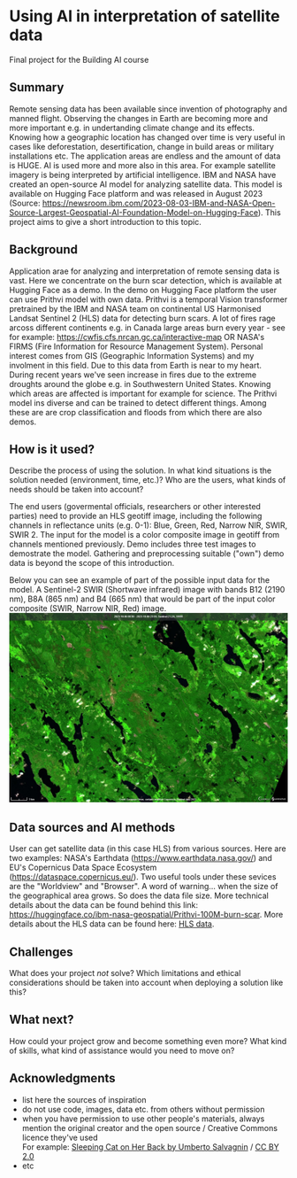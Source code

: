 <!-- This is the markdown template for the final project of the Building AI course, 
created by Reaktor Innovations and University of Helsinki. 
Copy the template, paste it to your GitHub README and edit! -->

# Using AI in interpretation of satellite data

Final project for the Building AI course

## Summary

Remote sensing data has been available since invention of photography and manned flight. Observing the changes in Earth are becoming more and more important e.g. in undertanding climate change and its effects. Knowing how a geographic location has changed over time is very useful in cases like deforestation, desertification, change in build areas or military installations etc. The application areas are endless and the amount of data is HUGE. AI is used more and more also in this area. For example satellite imagery is being interpreted by artificial intelligence. IBM and NASA have created an open-source AI model for analyzing satellite data. This model is available on Hugging Face platform and was released in August 2023 (Source: https://newsroom.ibm.com/2023-08-03-IBM-and-NASA-Open-Source-Largest-Geospatial-AI-Foundation-Model-on-Hugging-Face). This project aims to give a short introduction to this topic.

## Background

Application arae for analyzing and interpretation of remote sensing data is vast. Here we concentrate on the burn scar detection, which is available at Hugging Face as a demo. In the demo on Hugging Face platform the user can use Prithvi model with own data. Prithvi is a temporal Vision transformer pretrained by the IBM and NASA team on continental US Harmonised Landsat Sentinel 2 (HLS) data for detecting burn scars. A lot of fires rage arcoss different continents e.g. in Canada large areas burn every year - see for example: https://cwfis.cfs.nrcan.gc.ca/interactive-map OR NASA's FIRMS (Fire Information for Resource Management System). Personal interest comes from GIS (Geographic Information Systems) and my involment in this field. Due to this data from Earth is near to my heart. During recent years we've seen increase in fires due to the extreme droughts around the globe e.g. in Southwestern United States. Knowing which areas are affected is important for example for science. The Prithvi model ins diverse and can be trained to detect different things. Among these are are crop classification and floods from which there are also demos. 

## How is it used?

Describe the process of using the solution. In what kind situations is the solution needed (environment, time, etc.)? Who are the users, what kinds of needs should be taken into account?

The end users (govermental officials, researchers or other interested parties) need to provide an HLS geotiff image, including the following channels in reflectance units (e.g. 0-1): Blue, Green, Red, Narrow NIR, SWIR, SWIR 2. The input for the model is a color composite image in geotiff from channels mentioned previously. Demo includes three test images to demostrate the model. Gathering and preprocessing suitable ("own") demo data is beyond the scope of this introduction.        

Below you can see an example of part of the possible input data for the model. A Sentinel-2 SWIR (Shortwave infrared) image with bands B12 (2190 nm), B8A (865 nm) and B4 (665 nm) that would be part of the input color composite (SWIR, Narrow NIR, Red) image. 
![Cat](2023-10-06-00_00_2023-10-06-23_59_Sentinel-2_L2A_SWIR.jpg)

## Data sources and AI methods
User can get satellite data (in this case HLS) from various sources. Here are two examples: NASA's Earthdata (https://www.earthdata.nasa.gov/) and EU's Copernicus Data Space Ecosystem (https://dataspace.copernicus.eu/). Two useful tools under these sevices are the "Worldview" and "Browser". A word of warning... when the size of the geographical area grows. So does the data file size. More technical details about the data can be found behind this link: https://huggingface.co/ibm-nasa-geospatial/Prithvi-100M-burn-scar. More details about the HLS data can be found here: [HLS data](https://www.earthdata.nasa.gov/esds/harmonized-landsat-sentinel-2#:~:text=The%20Harmonized%20Landsat%20Sentinel-2%20%28HLS%29%20project%20is%20an,product%20with%20observations%20every%20two%20to%20three%20days).

## Challenges

What does your project _not_ solve? Which limitations and ethical considerations should be taken into account when deploying a solution like this?

## What next?

How could your project grow and become something even more? What kind of skills, what kind of assistance would you  need to move on? 


## Acknowledgments

* list here the sources of inspiration 
* do not use code, images, data etc. from others without permission
* when you have permission to use other people's materials, always mention the original creator and the open source / Creative Commons licence they've used
  <br>For example: [Sleeping Cat on Her Back by Umberto Salvagnin](https://commons.wikimedia.org/wiki/File:Sleeping_cat_on_her_back.jpg#filelinks) / [CC BY 2.0](https://creativecommons.org/licenses/by/2.0)
* etc
